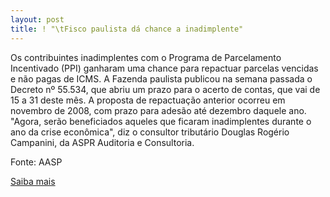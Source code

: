 ```yaml
---
layout: post
title: ! "\tFisco paulista dá chance a inadimplente"
---
```

<p>Os contribuintes inadimplentes com o Programa de Parcelamento Incentivado (PPI) ganharam uma chance para repactuar parcelas vencidas e não pagas de ICMS. A Fazenda paulista publicou na semana passada o Decreto nº 55.534, que abriu um prazo para o acerto de contas, que vai de 15 a 31 deste mês. A proposta de repactuação anterior ocorreu em novembro de 2008, com prazo para adesão até dezembro daquele ano. "Agora, serão beneficiados aqueles que ficaram inadimplentes durante o ano da crise econômica", diz o consultor tributário Douglas Rogério Campanini, da ASPR Auditoria e Consultoria. </p><p>Fonte: AASP</p><p><a href="http://www.aasp.org.br/aasp/imprensa/clipping/cli_noticia.asp?idnot=7236" target="_blank">Saiba mais </a></p>
